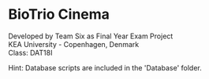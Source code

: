 <h1>BioTrio Cinema</h1>
Developed by Team Six as Final Year Exam Project <br>
KEA University - Copenhagen, Denmark <br>
Class: DAT18I <br>

Hint: Database scripts are included in the 'Database' folder.
